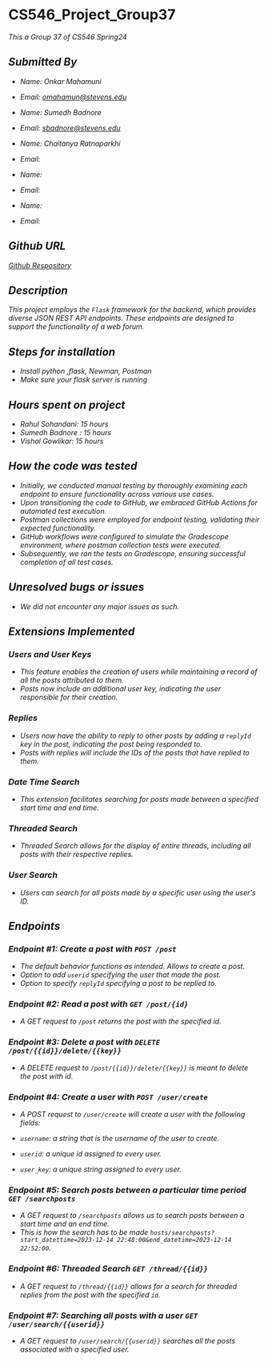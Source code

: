 # CS546_Project_Group37
<p><em><em>This a Group 37 of CS546 Spring24</em><br>


## Submitted By

- Name: Onkar Mahamuni
- Email: omahamun@stevens.edu

- Name: Sumedh Badnore
- Email: sbadnore@stevens.edu

- Name: Chaitanya Ratnaparkhi
- Email: 

- Name: 
- Email:

- Name:
- Email: 

## Github URL

[Github Respository](https://github.com/Onkar2706/CS546_Project_Group37.git)

## Description


This project employs the `Flask` framework for the backend, which provides diverse JSON REST API endpoints. These endpoints are designed to support the functionality of a web forum.

## Steps for installation

- Install python ,flask, Newman, Postman
- Make sure your flask server is running

## Hours spent on project

- Rahul Sohandani: 15 hours
- Sumedh Badnore : 15 hours
- Vishal Gowlikar: 15 hours

## How the code was tested

- Initially, we conducted manual testing by thoroughly examining each endpoint to ensure functionality across various use cases.
- Upon transitioning the code to GitHub, we embraced GitHub Actions for automated test execution.
- Postman collections were employed for endpoint testing, validating their expected functionality.
- GitHub workflows were configured to simulate the Gradescope environment, where postman collection tests were executed.
- Subsequently, we ran the tests on Gradescope, ensuring successful completion of all test cases.

## Unresolved bugs or issues

- We did not encounter any major issues as such.

## Extensions Implemented

### Users and User Keys 

- This feature enables the creation of users while maintaining a record of all the posts attributed to them.
- Posts now include an additional user key, indicating the user responsible for their creation.

### Replies

- Users now have the ability to reply to other posts by adding a `replyId` key in the post, indicating the post being responded to.
- Posts with replies will include the IDs of the posts that have replied to them.

### Date Time Search

- This extension facilitates searching for posts made between a specified start time and end time.

### Threaded Search
- Threaded Search allows for the display of entire threads, including all posts with their respective replies.

### User Search
- Users can search for all posts made by a specific user using the user's ID.

## Endpoints

### Endpoint #1: Create a post with `POST /post`

- The default behavior functions as intended. Allows to create a post.
- Option to add `userid` specifying the user that made the post.
- Option to specify `replyId` specifying a post to be replied to.

### Endpoint #2: Read a post with `GET /post/{id}` 

- A GET request to `/post` returns the post with the specified id.

### Endpoint #3: Delete a post with `DELETE /post/{{id}}/delete/{{key}}`

- A DELETE request to `/post/{{id}}/delete/{{key}}` is meant to delete the post with id.

### Endpoint #4: Create a user with `POST /user/create`

- A POST request to `/user/create` will create a user with the following fields:

- `username`: a string that is the username of the user to create. 
- `userid`: a unique id assigned to every user.
- `user_key`: a unique string assigned to every user.

### Endpoint #5: Search posts between a particular time period `GET /searchposts`

- A GET request to `/searchposts` allows us to search posts between a start time and an end time.
- This is how the search has to be made `hosts/searchposts?start_datettime=2023-12-14 22:48:00&end_datetime=2023-12-14 22:52:00`.

### Endpoint #6: Threaded Search `GET /thread/{{id}}`

- A GET request to `/thread/{{id}}` allows for a search for threaded replies from the post with the specified `id`.

### Endpoint #7: Searching all posts with a user `GET /user/search/{{userid}}`

- A GET request to `/user/search/{{userid}}` searches all the posts associated with a specified user.


